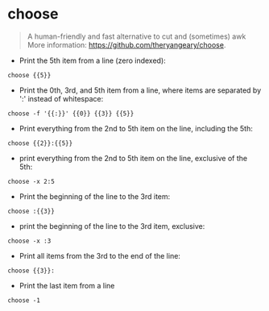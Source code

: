 # choose

> A human-friendly and fast alternative to cut and (sometimes) awk
> More information: <https://github.com/theryangeary/choose>.

- Print the 5th item from a line (zero indexed):

`choose {{5}}`

- Print the 0th, 3rd, and 5th item from a line, where items are separated by ':' instead of whitespace:

`choose -f '{{:}}' {{0}} {{3}} {{5}}`

- Print everything from the 2nd to 5th item on the line, including the 5th:

`choose {{2}}:{{5}}`

- print everything from the 2nd to 5th item on the line, exclusive of the 5th:

`choose -x 2:5`

- Print the beginning of the line to the 3rd item:

`choose :{{3}}`

- print the beginning of the line to the 3rd item, exclusive:

`choose -x :3`

- Print all items from the 3rd to the end of the line:

`choose {{3}}:`

- Print the last item from a line

`choose -1`
